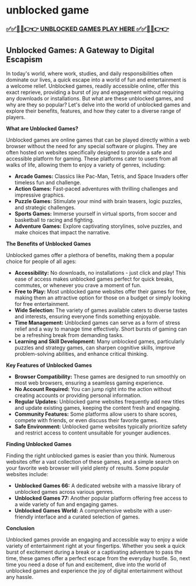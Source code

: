 # unblocked game

### [✅✅🔴🔴👉👉 UNBLOCKED GAMES PLAY HERE ✅✅🔴🔴👉👉](https://topstoryindia.com)

## Unblocked Games: A Gateway to Digital Escapism

In today's world, where work, studies, and daily responsibilities often dominate our lives, a quick escape into a world of fun and entertainment is a welcome relief. Unblocked games, readily accessible online, offer this exact reprieve, providing a burst of joy and engagement without requiring any downloads or installations. But what are these unblocked games, and why are they so popular? Let's delve into the world of unblocked games and explore their benefits, features, and how they cater to a diverse range of players.

**What are Unblocked Games?**

Unblocked games are online games that can be played directly within a web browser without the need for any special software or plugins. They are often hosted on websites specifically designed to provide a safe and accessible platform for gaming. These platforms cater to users from all walks of life, allowing them to enjoy a variety of genres, including:

* **Arcade Games:** Classics like Pac-Man, Tetris, and Space Invaders offer timeless fun and challenge.
* **Action Games:** Fast-paced adventures with thrilling challenges and impressive graphics.
* **Puzzle Games:** Stimulate your mind with brain teasers, logic puzzles, and strategic challenges.
* **Sports Games:** Immerse yourself in virtual sports, from soccer and basketball to racing and fighting.
* **Adventure Games:** Explore captivating storylines, solve puzzles, and make choices that impact the narrative.

**The Benefits of Unblocked Games**

Unblocked games offer a plethora of benefits, making them a popular choice for people of all ages:

* **Accessibility:** No downloads, no installations - just click and play! This ease of access makes unblocked games perfect for quick breaks, commutes, or whenever you crave a moment of fun.
* **Free to Play:** Most unblocked game websites offer their games for free, making them an attractive option for those on a budget or simply looking for free entertainment.
* **Wide Selection:** The variety of games available caters to diverse tastes and interests, ensuring everyone finds something enjoyable.
* **Time Management:** Unblocked games can serve as a form of stress relief and a way to manage time effectively. Short bursts of gaming can be a refreshing break from demanding tasks.
* **Learning and Skill Development:** Many unblocked games, particularly puzzles and strategy games, can sharpen cognitive skills, improve problem-solving abilities, and enhance critical thinking.

**Key Features of Unblocked Games**

* **Browser Compatibility:**  These games are designed to run smoothly on most web browsers, ensuring a seamless gaming experience.
* **No Account Required:** You can jump right into the action without creating accounts or providing personal information.
* **Regular Updates:** Unblocked game websites frequently add new titles and update existing games, keeping the content fresh and engaging.
* **Community Features:** Some platforms allow users to share scores, compete with friends, or even discuss their favorite games.
* **Safe Environment:** Unblocked game websites typically prioritize safety and restrict access to content unsuitable for younger audiences.

**Finding Unblocked Games**

Finding the right unblocked games is easier than you think. Numerous websites offer a vast collection of these games, and a simple search on your favorite web browser will yield plenty of results. Some popular websites include:

* **Unblocked Games 66:** A dedicated website with a massive library of unblocked games across various genres.
* **Unblocked Games 77:** Another popular platform offering free access to a wide variety of fun and engaging games.
* **Unblocked Games World:**  A comprehensive website with a user-friendly interface and a curated selection of games.

**Conclusion**

Unblocked games provide an engaging and accessible way to enjoy a wide variety of entertainment right at your fingertips. Whether you seek a quick burst of excitement during a break or a captivating adventure to pass the time, these games offer a perfect escape from the everyday hustle. So, next time you need a dose of fun and excitement, dive into the world of unblocked games and experience the joy of digital entertainment without any hassle. 

